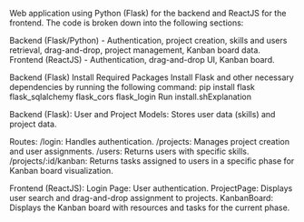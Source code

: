 Web application using Python (Flask) for the backend and ReactJS for the frontend. The code is broken down into the following sections:

Backend (Flask/Python) - Authentication, project creation, skills and users retrieval, drag-and-drop, project management, Kanban board data.
Frontend (ReactJS) - Authentication, drag-and-drop UI, Kanban board.

Backend (Flask)
Install Required Packages
Install Flask and other necessary dependencies by running the following command:
pip install flask flask_sqlalchemy flask_cors flask_login
Run install.shExplanation

Backend (Flask):
User and Project Models: Stores user data (skills) and project data.

Routes:
/login: Handles authentication.
/projects: Manages project creation and user assignments.
/users: Returns users with specific skills.
/projects/:id/kanban: Returns tasks assigned to users in a specific phase for Kanban board visualization.

Frontend (ReactJS):
Login Page: User authentication.
ProjectPage: Displays user search and drag-and-drop assignment to projects.
KanbanBoard: Displays the Kanban board with resources and tasks for the current phase.
